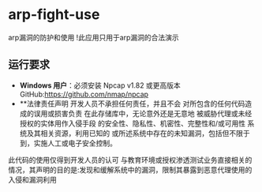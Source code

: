 # arp-fight-use
arp漏洞的防护和使用
!此应用只用于arp漏洞的合法演示
## 运行要求
- **Windows 用户**：必须安装 Npcap v1.82 或更高版本
GitHub:https://github.com/nmap/npcap
- **法律责任声明
开发人员不承担任何责任，并且不会 对所包含的任何代码造成的误用或损害负责 在此存储库中，无论意外还是无意地 被威胁代理或未经授权的实体用作入侵手段 的安全性、隐私性、机密性、完整性和/或可用性 系统及其相关资源，利用已知的 或所述系统中存在的未知漏洞，包括但不限于 到，实施人工或电子安全控制。

此代码的使用仅得到开发人员的认可 与教育环境或授权渗透测试业务直接相关的情况，其声明的目的是:发现和缓解系统中的漏洞，限制其暴露到恶意代理使用的入侵和漏洞利用
